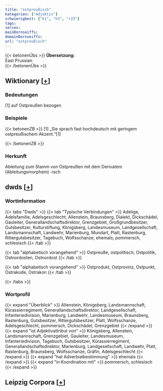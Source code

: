 ```yaml
---
title: "ostpreußisch"
kategorien: ["Adjektiv"]
schwierigkeit: ["k1", "h3", "r23"]
tags:
series:
mainDornseiffs:
domainDornseiffs:
url: "ostpreußisch"
---
```


{{< betonenÜbs >}}
**Übersetzung:**  
East Prussian  
{{< /betonenÜbs >}}

## Wiktionary [[+](https://de.wiktionary.org/wiki/ostpreußisch)]

### Bedeutungen
[1] auf Ostpreußen bezogen  

### Beispiele
{{< betonenZB >}}
[1] „Sie sprach fast hochdeutsch mit geringem ostpreußischem Akzent.“[1]  

{{< /betonenZB >}}
### Herkunft
Ableitung zum Stamm von Ostpreußen mit dem Derivatem (Ableitungsmorphem) -isch  



## dwds [[+](https://www.dwds.de/wb/ostpreußisch)]

### Wortinformation
{{< tabs "Dwds" >}}
{{< tab "Typische Verbindungen" >}}
Adelige, Adelsfamilie, Adelsgeschlecht, Allenstein, Braunsberg, Dialekt, Dickschädel, Gauleiter, Generallandschaftsdirektor, Grenzgebiet, Großgrundbesitzer, Gutsbesitzer, Kulturstiftung, Königsberg, Landesmuseum, Landgesellschaft, Landsmannschaft, Landwehr, Marienburg, Mundart, Platt, Rastenburg, Rittergutsbesitzer, Tagebuch, Wolfsschanze, ehemals, pommersch, schlesisch
{{< /tab >}}

{{< tab "alphabetisch vorangehend" >}}
Ostpreuße, ostpolitisch, Ostpolitik, Ostnordosten, Ostnordost
{{< /tab >}}

{{< tab "alphabetisch vorangehend" >}}
Ostprodukt, Ostprovinz, Ostpunkt, Ostrakode, Ostrakon
{{< /tab >}}

{{< /tabs >}}

### Wortprofil
{{< expand "Überblick" >}} Allenstein, Königsberg, Landsmannschaft, Kürassierregiment, Generallandschaftsdirektor, Landgesellschaft, Infanteriedivision, Marienburg, Landwehr, Landesmuseum, Braunsberg, Rastenburg, Gutsbesitzer, Rittergutsbesitzer, Platt, Wolfsschanze, Adelsgeschlecht, pommersch, Dickschädel, Grenzgebiet {{< /expand >}}
{{< expand "ist Adjektivattribut von" >}} Königsberg, Allenstein, Landsmannschaft, Grenzgebiet, Gauleiter, Landesmuseum, Infanteriedivision, Tagebuch, Gutsbesitzer, Kürassierregiment, Generallandschaftsdirektor, Marienburg, Landgesellschaft, Landwehr, Platt, Rastenburg, Braunsberg, Wolfsschanze, Gräfin, Adelsgeschlecht {{< /expand >}}
{{< expand "hat Adverbialbestimmung" >}} ehemals {{< /expand >}}
{{< expand "in Koordination mit" >}} pommersch, schlesisch {{< /expand >}}

## Leipzig Corpora [[+](https://corpora.uni-leipzig.de/en/res?word=ostpreußisch&corpusId=deu_newscrawl-public_2018)]


